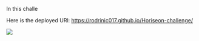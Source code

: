 In this challe

Here is the deployed URl: https://rodrinic017.github.io/Horiseon-challenge/

<img src="./assets/images/screenshot.png" />
